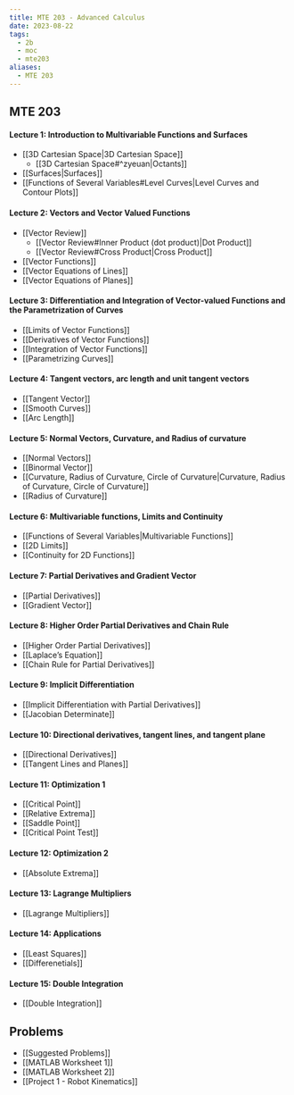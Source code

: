 ```yaml
---
title: MTE 203 - Advanced Calculus
date: 2023-08-22
tags:
  - 2b
  - moc
  - mte203
aliases:
  - MTE 203
---
```

## MTE 203

#### Lecture 1: Introduction to Multivariable Functions and Surfaces
- [[3D Cartesian Space|3D Cartesian Space]]
	- [[3D Cartesian Space#^zyeuan|Octants]]
- [[Surfaces|Surfaces]]
- [[Functions of Several Variables#Level Curves|Level Curves and Contour Plots]]

#### Lecture 2: Vectors and Vector Valued Functions
- [[Vector Review]]
	- [[Vector Review#Inner Product (dot product)|Dot Product]]
	- [[Vector Review#Cross Product|Cross Product]]
- [[Vector Functions]]
- [[Vector Equations of Lines]]
- [[Vector Equations of Planes]]

#### Lecture 3: Differentiation and Integration of Vector-valued Functions and the Parametrization of Curves
- [[Limits of Vector Functions]]
- [[Derivatives of Vector Functions]]
- [[Integration of Vector Functions]]
- [[Parametrizing Curves]]

#### Lecture 4: Tangent vectors, arc length and unit tangent vectors
- [[Tangent Vector]]
- [[Smooth Curves]]
- [[Arc Length]]

#### Lecture 5: Normal Vectors, Curvature, and Radius of curvature
- [[Normal Vectors]]
- [[Binormal Vector]]
- [[Curvature, Radius of Curvature, Circle of Curvature|Curvature, Radius of Curvature, Circle of Curvature]]
- [[Radius of Curvature]]

#### Lecture 6: Multivariable functions, Limits and Continuity
- [[Functions of Several Variables|Multivariable Functions]]
- [[2D Limits]]
- [[Continuity for 2D Functions]]

#### Lecture 7: Partial Derivatives and Gradient Vector
- [[Partial Derivatives]]
- [[Gradient Vector]]

#### Lecture 8: Higher Order Partial Derivatives and Chain Rule
- [[Higher Order Partial Derivatives]]
- [[Laplace’s Equation]]
- [[Chain Rule for Partial Derivatives]]

#### Lecture 9: Implicit Differentiation
- [[Implicit Differentiation with Partial Derivatives]]
- [[Jacobian Determinate]]

#### Lecture 10: Directional derivatives, tangent lines, and tangent plane
- [[Directional Derivatives]]
- [[Tangent Lines and Planes]]

#### Lecture 11: Optimization 1
- [[Critical Point]]
- [[Relative Extrema]]
- [[Saddle Point]]
- [[Critical Point Test]]

#### Lecture 12: Optimization 2
- [[Absolute Extrema]]

#### Lecture 13: Lagrange Multipliers
- [[Lagrange Multipliers]]

#### Lecture 14: Applications
- [[Least Squares]]
- [[Differenetials]]
  
#### Lecture 15: Double Integration
- [[Double Integration]]

## Problems
- [[Suggested Problems]]
- [[MATLAB Worksheet 1]]
- [[MATLAB Worksheet 2]]
- [[Project 1 - Robot Kinematics]]